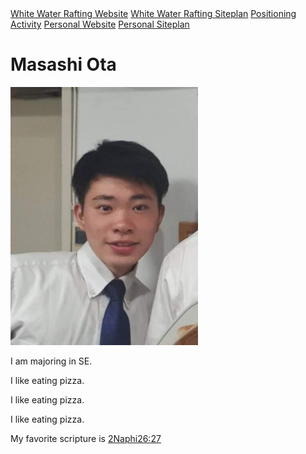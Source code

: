 <!DOCTYPE html>
<html lang="en">
<head>
    <meta charset="UTF-8">
    <meta http-equiv="X-UA-Compatible" content="IE=edge">
    <meta name="viewport" content="width=device-width, initial-scale=1.0">
    <title>WDD130 home page</title>
    <link rel="stylesheet" href="styles/main.css">
</head>
<body>
    <nav>
        <a href="wwr/index.html">White Water Rafting Website</a>
        <a href="wwr/site-plan-rafting.html">White Water Rafting Siteplan</a>
        <a href="positioning.html">Positioning Activity</a>
        <a href="#">Personal Website</a>
        <a href="#">Personal Siteplan</a>
    </nav>
<div>
    <h1>Masashi Ota</h1>
    <img width="300" src="310039125_777195163508848_1631961717716754009_n.jpg" alt="Image of me">
    <p></p>
    <p class="room">I am majoring in SE.</p>
    <p >I like eating pizza.</p>
    <p class="room">I like eating pizza.</p>
    <p>I like eating pizza.</p>
    <p class="room">
        My favorite scripture is <a href=" https://www.churchofjesuschrist.org/study/scriptures/bofm/2-ne/26?lang=eng">2Naphi26:27</a>
    </p>
</div>
</body>
</html>
